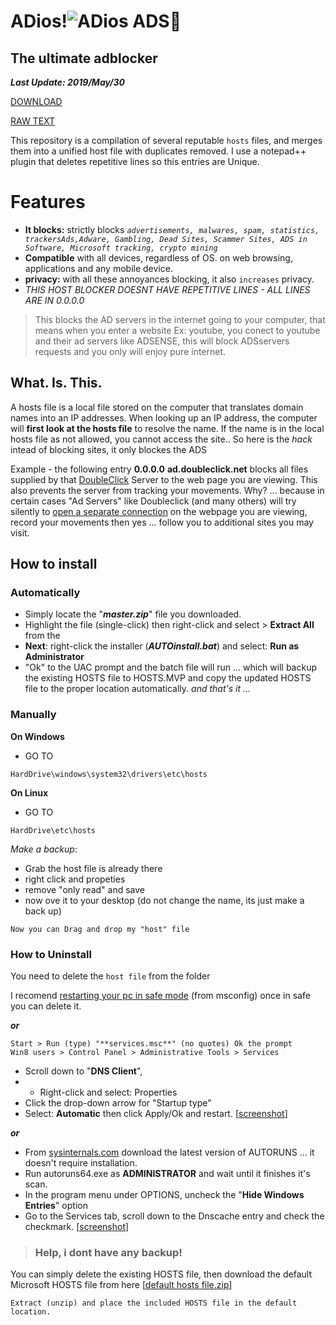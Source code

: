 # ADios!![ADios ADS👋](https://myrealdomain.com/images/bye-emoji-5.png)
## The ultimate adblocker
***Last Update: 2019/May/30***

[DOWNLOAD](http://bit.ly/HostBlock)

[RAW TEXT](http://bit.ly/HostBlockRaw)


This repository is a compilation of several reputable `hosts` files, and merges them into a unified host file with duplicates removed. 
I use a notepad++ plugin that deletes repetitive lines so this entries are Unique.

# Features
-   **It blocks:** strictly blocks *`advertisements, malwares, spam, statistics, trackersAds,Adware, Gambling, Dead Sites, Scammer Sites, ADS in Software, Microsoft tracking, crypto mining`* 
- **Compatible** with all devices, regardless of OS. on web browsing, applications and any mobile device.
-   **privacy:** with all these annoyances blocking, it also `increases` privacy.
- *THIS HOST BLOCKER DOESNT HAVE REPETITIVE LINES - ALL LINES ARE IN 0.0.0.0*

> This blocks the AD servers in the internet going to your computer, 
> that means when you enter a website Ex: youtube, you conect to youtube
> and their ad servers like ADSENSE, this will block ADSservers requests
> and  you only will enjoy pure internet.


## What. Is. This.
A hosts file is a local file stored on the computer that translates domain names into an IP addresses.
When looking up an IP address, the computer will **first look at the hosts file** to resolve the name. If the name is in the local hosts file as not allowed, you cannot access the site.. So here is the *hack* intead of blocking sites, it only blockes the ADS

Example - the following entry **0.0.0.0** **ad.doubleclick.net** blocks all files supplied by that [DoubleClick](http://en.wikipedia.org/wiki/Doubleclick "Wikipedia Definition of Doubleclick") Server to the web page you are viewing. This also prevents the server from tracking your movements. Why? ... because in certain cases "Ad Servers" like Doubleclick (and many others) will try silently to [open a separate connection](http://winhelp2002.mvps.org/doubleclick.gif "View screenshot of DoubleClick trying to open a seperate connection.") on the webpage you are viewing, record your movements then yes ... follow you to additional sites you may visit.


## How to install
### Automatically
- Simply locate the "***master.zip***" file you downloaded.  
- Highlight the file (single-click) then right-click and select > **Extract All** from the 
- **Next**: right-click the installer (***AUTOinstall.bat***) and select: **Run as Administrator** 
- "Ok" to the UAC prompt and the batch file will run ... which will backup the existing HOSTS file to HOSTS.MVP and copy the updated HOSTS file to the proper location automatically.
*and that's it ...*
### Manually
**On Windows**
* GO TO
```
HardDrive\windows\system32\drivers\etc\hosts
```
**On Linux**
* GO TO
```
HardDrive\etc\hosts
```
*Make a backup*:
- Grab the host file is already there
- right click and propeties
- remove "only read" and save
- now ove it to your desktop (do not change the name, its just make a back up)
```
Now you can Drag and drop my "host" file
```


### How to Uninstall
You need to delete the `host file` from the folder

I recomend [restarting your pc in safe mode](https://www.digitalcitizen.life/4-ways-boot-safe-mode-windows-10) (from msconfig) once in safe you can delete it. 

***or***

    Start > Run (type) "**services.msc**" (no quotes) Ok the prompt  
    Win8 users > Control Panel > Administrative Tools > Services  

- Scroll down to "**DNS Client**", 
- - Right-click and select: Properties  
- Click the drop-down arrow for "Startup type"  
- Select: **Automatic** then click Apply/Ok and restart. [[screenshot](http://winhelp2002.mvps.org/reset-dns.gif)]

***or***

-   From [sysinternals.com](https://docs.microsoft.com/en-us/sysinternals/) download the latest version of AUTORUNS ... it doesn't require installation.
-   Run autoruns64.exe as **ADMINISTRATOR** and wait until it finishes it's scan.
-   In the program menu under OPTIONS, uncheck the "**Hide Windows Entries**" option
-   Go to the Services tab, scroll down to the Dnscache entry and check the checkmark. [[screenshot](http://winhelp2002.mvps.org/autoruns.jpg)]

> ### Help, i dont have any backup!
You can simply delete the existing HOSTS file, then download the default Microsoft HOSTS file from here [[default hosts file.zip](http://winhelp2002.mvps.org/defaultwin7-hosts.zip)]

    Extract (unzip) and place the included HOSTS file in the default location.

